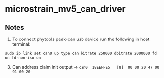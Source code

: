# microstrain_mv5_can_driver

## Notes
 1. To connect phytools peak-can usb device run the following in host terminal:

``sudo ip link set can0 up type can bitrate 250000 dbitrate 2000000 fd on fd-non-iso on ``

3. Can address claim init output -> ``can0  18EEFFE5   [8]  00 00 20 47 00 91 00 20`` 
